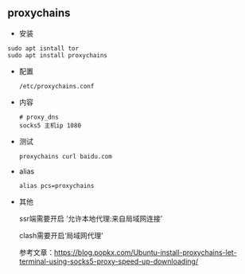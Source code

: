 ## proxychains

- 安装

```shell
sudo apt isntall tor
sudo apt install proxychains
```

- 配置

  ` /etc/proxychains.conf `

- 内容

  ```shell
  # proxy_dns
  socks5 主机ip 1080
  ```

- 测试

  `proxychains curl baidu.com`

- alias

  `alias pcs=proxychains`

- 其他

  ssr端需要开启 ‘允许本地代理:来自局域网连接’

  clash需要开启‘局域网代理’

  参考文章：https://blog.popkx.com/Ubuntu-install-proxychains-let-terminal-using-socks5-proxy-speed-up-downloading/